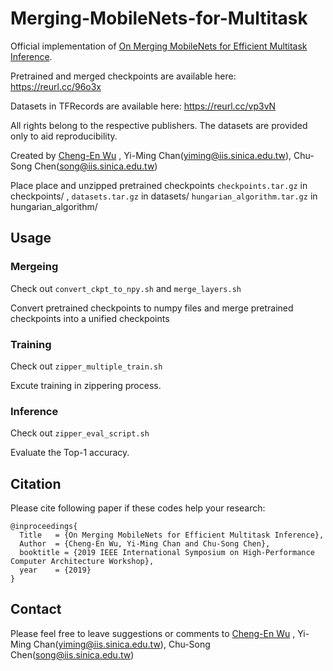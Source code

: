 # Merging-MobileNets-for-Multitask

Official implementation of [On Merging MobileNets for Efficient Multitask Inference](https://docs.wixstatic.com/ugd/42e7ad_1e56b18cd2f04c198550ceafee3b7685.pdf).

Pretrained and merged checkpoints are available here: https://reurl.cc/96o3x

Datasets in TFRecords are available here: https://reurl.cc/vp3vN

All rights belong to the respective publishers. The datasets are provided only to aid reproducibility.

Created by [Cheng-En Wu](https://github.com/CEWu) , Yi-Ming Chan(yiming@iis.sinica.edu.tw), Chu-Song Chen(song@iis.sinica.edu.tw)

Place place and unzipped pretrained checkpoints `checkpoints.tar.gz` in checkpoints/ , 
      `datasets.tar.gz` in datasets/ `hungarian_algorithm.tar.gz` in hungarian_algorithm/
      

## Usage
### Mergeing
Check out `convert_ckpt_to_npy.sh` and `merge_layers.sh`

Convert pretrained checkpoints to numpy files and merge pretrained checkpoints into a unified checkpoints 
### Training
Check out `zipper_multiple_train.sh`

Excute training in zippering process.
### Inference
Check out `zipper_eval_script.sh`

Evaluate the Top-1 accuracy.

## Citation
Please cite following paper if these codes help your research:

    @inproceedings{
      Title   = {On Merging MobileNets for Efficient Multitask Inference},
      Author  = {Cheng-En Wu, Yi-Ming Chan and Chu-Song Chen}, 
      booktitle = {2019 IEEE International Symposium on High-Performance Computer Architecture Workshop},
      year    = {2019}
    }
     
    
## Contact
Please feel free to leave suggestions or comments to [Cheng-En Wu](https://github.com/CEWu) , Yi-Ming Chan(yiming@iis.sinica.edu.tw), Chu-Song Chen(song@iis.sinica.edu.tw)
